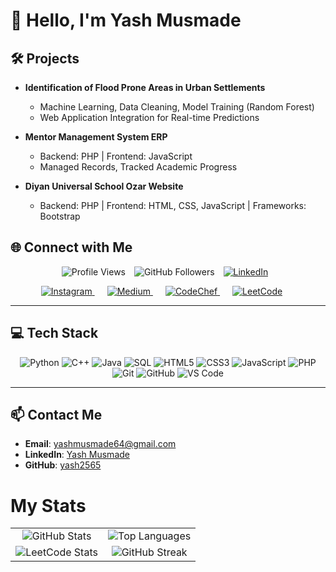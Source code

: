 # 👋 Hello, I'm Yash Musmade

## 🛠️ Projects
- **Identification of Flood Prone Areas in Urban Settlements**  
  - Machine Learning, Data Cleaning, Model Training (Random Forest)
  - Web Application Integration for Real-time Predictions

- **Mentor Management System ERP**  
  - Backend: PHP | Frontend: JavaScript
  - Managed Records, Tracked Academic Progress

- **Diyan Universal School Ozar Website**  
  - Backend: PHP | Frontend: HTML, CSS, JavaScript | Frameworks: Bootstrap


## 🌐 Connect with Me
 <p align="center">
  <img src="https://komarev.com/ghpvc/?username=yash2565&style=flat-square&color=blue" alt="Profile Views" style="margin-right: 10px;" />
  <img src="https://img.shields.io/github/followers/yash2565?label=Follow&style=social" alt="GitHub Followers" style="margin-right: 10px;" />
  <a href="https://www.linkedin.com/in/yash-musmade-8310b71b9/" style="margin-right: 10px;">
    <img src="https://img.shields.io/badge/LinkedIn-Connect-blue?logo=linkedin" alt="LinkedIn" />
  </a>
</p>

<p align="center">
  <a href="https://www.instagram.com/yash_musmade_patil/" target="_blank" style="margin-right: 20px;">
    <img src="https://img.shields.io/badge/Instagram-Follow%20Me-E4405F?style=for-the-badge&logo=instagram&logoColor=white" alt="Instagram" />
  </a>
  <a href="https://medium.com/@yashmusmade64" target="_blank" style="margin-right: 20px;">
    <img src="https://img.shields.io/badge/Medium-Read%20My%20Articles-12100E?style=for-the-badge&logo=medium&logoColor=white" alt="Medium" />
  </a>
  <a href="https://www.codechef.com/users/yash_2565" target="_blank" style="margin-right: 20px;">
    <img src="https://img.shields.io/badge/CodeChef-Competitive%20Programming-5B4638?style=for-the-badge&logo=codechef&logoColor=white" alt="CodeChef" />
  </a>
  <a href="https://leetcode.com/u/Yash_Musmade/" target="_blank" style="margin-right: 20px;">
    <img src="https://img.shields.io/badge/LeetCode-Practice%20Coding-FFA116?style=for-the-badge&logo=leetcode&logoColor=white" alt="LeetCode" />
  </a>
</p>

---

## 💻 Tech Stack

<p align="center">
  <img src="https://img.shields.io/badge/Python-3776AB?style=for-the-badge&logo=python&logoColor=white" alt="Python" />
  <img src="https://img.shields.io/badge/C++-00599C?style=for-the-badge&logo=cplusplus&logoColor=white" alt="C++" />
  <img src="https://img.shields.io/badge/Java-007396?style=for-the-badge&logo=java&logoColor=white" alt="Java" />
  <img src="https://img.shields.io/badge/SQL-4479A1?style=for-the-badge&logo=sqlite&logoColor=white" alt="SQL" />
  <img src="https://img.shields.io/badge/HTML5-E34F26?style=for-the-badge&logo=html5&logoColor=white" alt="HTML5" />
  <img src="https://img.shields.io/badge/CSS3-1572B6?style=for-the-badge&logo=css3&logoColor=white" alt="CSS3" />
  <img src="https://img.shields.io/badge/JavaScript-F7DF1E?style=for-the-badge&logo=javascript&logoColor=black" alt="JavaScript" />
  <img src="https://img.shields.io/badge/PHP-777BB4?style=for-the-badge&logo=php&logoColor=white" alt="PHP" />
  <img src="https://img.shields.io/badge/Git-F05032?style=for-the-badge&logo=git&logoColor=white" alt="Git" />
  <img src="https://img.shields.io/badge/GitHub-181717?style=for-the-badge&logo=github&logoColor=white" alt="GitHub" />
  <img src="https://img.shields.io/badge/VS%20Code-007ACC?style=for-the-badge&logo=visual-studio-code&logoColor=white" alt="VS Code" />
</p>

---

## 📫 Contact Me
- **Email**: [yashmusmade64@gmail.com](mailto:yashmusmade64@gmail.com)
- **LinkedIn**: [Yash Musmade](https://www.linkedin.com/in/yash-musmade-8310b71b9/)
- **GitHub**: [yash2565](https://github.com/yash2565)

# My Stats

<table>
  <tr>
    <td align="center" valign="top" width="50%">
      <img src="https://github-readme-stats.vercel.app/api?username=yash2565&show_icons=true&theme=white" alt="GitHub Stats" />
    </td>
    <td align="center" valign="top" width="50%">
      <img src="https://github-readme-stats.vercel.app/api/top-langs/?username=yash2565&layout=compact&theme=white" alt="Top Languages" />
    </td>
  </tr>
  <tr>
    <td align="center" valign="top" width="50%">
      <img src="https://leetcard.jacoblin.cool/Yash_Musmade?theme=light&font=Baloo%202" alt="LeetCode Stats" />
    </td>
    <td align="center" valign="top" width="50%">
      <img src="https://github-readme-streak-stats.herokuapp.com/?user=yash2565&theme=white" alt="GitHub Streak" />
    </td>
  </tr>
</table>


